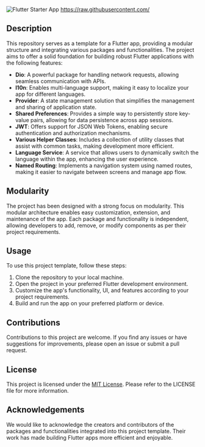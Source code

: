 ![Flutter Starter App](https://github.com/Mohamed-Aziz-Mhadhbi/FlutterTemplateStarterApp/main/assets/245062800-df279758-867d-4265-a3fc-d637e5305819.png)
https://raw.githubusercontent.com/
## Description

This repository serves as a template for a Flutter app, providing a modular structure and integrating various packages and functionalities. The project aims to offer a solid foundation for building robust Flutter applications with the following features:

-   **Dio**: A powerful package for handling network requests, allowing seamless communication with APIs.
-   **l10n**: Enables multi-language support, making it easy to localize your app for different languages.
-   **Provider**: A state management solution that simplifies the management and sharing of application state.
-   **Shared Preferences**: Provides a simple way to persistently store key-value pairs, allowing for data persistence across app sessions.
-   **JWT**: Offers support for JSON Web Tokens, enabling secure authentication and authorization mechanisms.
-   **Various Helper Classes**: Includes a collection of utility classes that assist with common tasks, making development more efficient.
-   **Language Service**: A service that allows users to dynamically switch the language within the app, enhancing the user experience.
-   **Named Routing**: Implements a navigation system using named routes, making it easier to navigate between screens and manage app flow.

## Modularity

The project has been designed with a strong focus on modularity. This modular architecture enables easy customization, extension, and maintenance of the app. Each package and functionality is independent, allowing developers to add, remove, or modify components as per their project requirements.

## Usage

To use this project template, follow these steps:

1.  Clone the repository to your local machine.
2.  Open the project in your preferred Flutter development environment.
3.  Customize the app's functionality, UI, and features according to your project requirements.
4.  Build and run the app on your preferred platform or device.

## Contributions

Contributions to this project are welcome. If you find any issues or have suggestions for improvements, please open an issue or submit a pull request.

## License

This project is licensed under the [MIT License](https://chat.openai.com/link-to-license). Please refer to the LICENSE file for more information.

## Acknowledgements

We would like to acknowledge the creators and contributors of the packages and functionalities integrated into this project template. Their work has made building Flutter apps more efficient and enjoyable.
